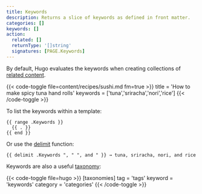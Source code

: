 ```yaml
---
title: Keywords
description: Returns a slice of keywords as defined in front matter.
categories: []
keywords: []
action:
  related: []
  returnType: '[]string'
  signatures: [PAGE.Keywords]
---
```


By default, Hugo evaluates the keywords when creating collections of [related content].

[related content]: /content-management/related/

{{< code-toggle file=content/recipes/sushi.md fm=true >}}
title = 'How to make spicy tuna hand rolls'
keywords = ['tuna','sriracha','nori','rice']
{{< /code-toggle >}}

To list the keywords within a template:

```go-html-template
{{ range .Keywords }}
  {{ . }}
{{ end }}
```

Or use the [delimit] function:

```go-html-template
{{ delimit .Keywords ", " ", and " }} → tuna, sriracha, nori, and rice
```

[delimit]: /functions/collections/delimit/

Keywords are also a useful [taxonomy]:

{{< code-toggle file=hugo >}}
[taxonomies]
tag = 'tags'
keyword = 'keywords'
category = 'categories'
{{< /code-toggle >}}

[taxonomy]: /content-management/taxonomies/
